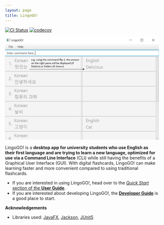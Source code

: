 ```yaml
---
layout: page
title: LingoGO!
---
```


[![CI Status](https://github.com/se-edu/addressbook-level3/workflows/Java%20CI/badge.svg)](https://github.com/AY2122S1-CS2103T-T11-2/tp/actions)
[![codecov](https://codecov.io/gh/AY2122S1-CS2103T-T11-2/tp/branch/master/graph/badge.svg?token=0F1MMCJH24)](https://codecov.io/gh/AY2122S1-CS2103T-T11-2/tp)

![Ui](images/Ui.png)

LingoGO! is a **desktop app for university students who use English as their first language and are trying to learn a new language, optimized for use via a Command Line Interface** (CLI) while still having the benefits of a Graphical User Interface (GUI). With digital flashcards, LingoGO! can make learning faster and more convenient compared to using traditional flashcards.

* If you are interested in using LingoGO!, head over to the [_Quick Start_ section of the **User Guide**](UserGuide.html#quick-start).
* If you are interested about developing LingoGO!, the [**Developer Guide**](DeveloperGuide.html) is a good place to start.


**Acknowledgements**

* Libraries used: [JavaFX](https://openjfx.io/), [Jackson](https://github.com/FasterXML/jackson), [JUnit5](https://github.com/junit-team/junit5)
